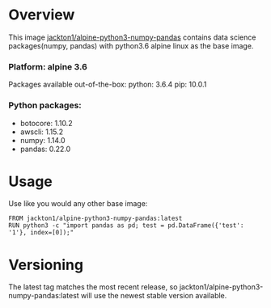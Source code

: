 # Overview
This image [jackton1/alpine-python3-numpy-pandas]() contains data science packages(numpy, pandas) with python3.6 alpine linux as the base image.

### Platform: alpine 3.6
Packages available out-of-the-box:
python: 3.6.4
pip: 10.0.1

### Python packages:
- botocore: 1.10.2
- awscli: 1.15.2
- numpy: 1.14.0
- pandas: 0.22.0

# Usage
Use like you would any other base image:
```
FROM jackton1/alpine-python3-numpy-pandas:latest
RUN python3 -c "import pandas as pd; test = pd.DataFrame({'test': '1'}, index=[0]);"
```

# Versioning
The latest tag matches the most recent release, so jackton1/alpine-python3-numpy-pandas:latest will use the newest stable version available.
